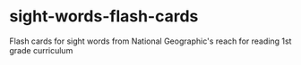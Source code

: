 # sight-words-flash-cards
Flash cards for sight words from National Geographic's reach for reading 1st grade curriculum 
